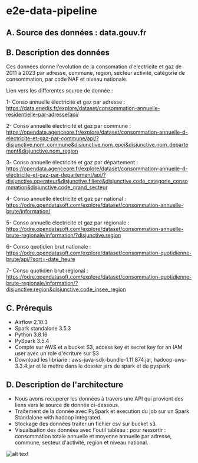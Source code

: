 # e2e-data-pipeline

## A. Source des données : data.gouv.fr

## B. Description des données

Ces données donne l'evolution de la consomation d'electricite et gaz de 2011 à 2023 par adresse, commune, region, secteur activité, catégorie de consommation, par code NAF et niveau nationale.

Lien vers les differentes source de donnée : 

1- Conso annuelle électricité et gaz par adresse : https://data.enedis.fr/explore/dataset/consommation-annuelle-residentielle-par-adresse/api/

2- Conso annuelle électricité et gaz par commune : https://opendata.agenceore.fr/explore/dataset/consommation-annuelle-d-electricite-et-gaz-par-commune/api/?disjunctive.nom_commune&disjunctive.nom_epci&disjunctive.nom_departement&disjunctive.nom_region

3- Conso annuelle électricité et gaz par département : https://opendata.agenceore.fr/explore/dataset/consommation-annuelle-d-electricite-et-gaz-par-departement/api/?disjunctive.operateur&disjunctive.filiere&disjunctive.code_categorie_consommation&disjunctive.code_grand_secteur

4- Conso annuelle électricité et gaz par national : https://odre.opendatasoft.com/explore/dataset/consommation-annuelle-brute/information/

5- Conso annuelle électricité et gaz par régionale : https://odre.opendatasoft.com/explore/dataset/consommation-annuelle-brute-regionale/information/?disjunctive.region

6- Conso quotidien brut nationale : https://odre.opendatasoft.com/explore/dataset/consommation-quotidienne-brute/api/?sort=-date_heure

7- Conso quotidien brut régional : https://odre.opendatasoft.com/explore/dataset/consommation-quotidienne-brute-regionale/information/?disjunctive.region&disjunctive.code_insee_region

## C. Prérequis

- Airflow 2.10.3
- Spark standalone 3.5.3
- Python 3.8.16
- PySpark 3.5.4
- Compte sur AWS et a bucket S3, access key et secret key for an IAM user avec un role d'ecriture sur S3
- Download les libriarie : aws-java-sdk-bundle-1.11.874.jar, hadoop-aws-3.3.4.jar et le mettre dans le dossier jars de spark et de pyspark

## D. Description de l'architecture

- Nous avons recuperer les données à travers une API qui provient des liens vers le source de donnée ci-dessous.
- Traitement de la donnée avec PySpark et execution du job sur un Spark Standalone with hadoop integrated.
- Stockage des données traiter un fichier csv sur bucket s3.
- Visualisation des données avec l'outil tableau : pour ressortir : consommation totale annuelle et moyenne annuelle par adresse, commune, secteur d'activité, region et niveau national.

![alt text](https://github.com/Gerard237/e2e-data-pipeline/main/architecture.drawio.png?raw=true)


